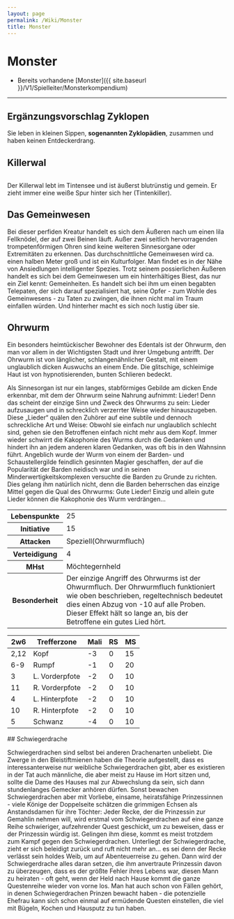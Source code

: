 ```yaml
---
layout: page
permalink: /Wiki/Monster
title: Monster
---
```


# Monster

- Bereits vorhandene [Monster]({{ site.baseurl }}/V1/Spielleiter/Monsterkompendium)


***
## Ergänzungsvorschlag Zyklopen

Sie leben in kleinen Sippen, **sogenannten Zyklopädien**, zusammen und haben keinen Entdeckerdrang.

## Killerwal

<img alt="" src="{{ site.baseurl }}/assets/pics/weltenbuch/gallery/misc2/tn2/killerwal.png" />

Der Killerwal lebt im Tintensee und ist äußerst blutrünstig und gemein. Er zieht immer eine weiße Spur hinter sich her (Tintenkiller).

## Das Gemeinwesen

Bei dieser perfiden Kreatur handelt es sich dem Äußeren nach um einen lila Fellknödel, der auf zwei Beinen läuft. Außer zwei seitlich hervorragenden trompetenförmigen Ohren sind keine weiteren Sinnesorgane oder Extremitäten zu erkennen. Das durchschnittliche Gemeinwesen wird ca. einen halben Meter groß und ist ein Kulturfolger. Man findet es in der Nähe von Ansiedlungen intelligenter Spezies. Trotz seinem possierlichen Äußeren handelt es sich bei dem Gemeinwesen um ein hinterhältiges Biest, das nur ein Ziel kennt: Gemeinheiten. Es handelt sich bei ihm um einen begabten Telepaten, der sich darauf spezialisiert hat, seine Opfer - zum Wohle des Gemeinwesens - zu Taten zu zwingen, die ihnen nicht mal im Traum einfallen würden. Und hinterher macht es sich noch lustig über sie.

## Ohrwurm

Ein besonders heimtückischer Bewohner des Edentals ist der Ohrwurm, den man vor allem in der Wichtigsten Stadt und ihrer Umgebung antrifft. Der Ohrwurm ist von länglicher, schlangenähnlicher Gestalt, mit einem unglaublich dicken Auswuchs an einem Ende. Die glitschige, schleimige Haut ist von hypnotisierenden, bunten Schlieren bedeckt.

Als Sinnesorgan ist nur ein langes, stabförmiges Gebilde am dicken Ende erkennbar, mit dem der Ohrwurm seine Nahrung aufnimmt: Lieder! Denn das scheint der einzige Sinn und Zweck des Ohrwurms zu sein: Lieder aufzusaugen und in schrecklich verzerrter Weise wieder hinauszugeben. Diese &bdquo;Lieder&ldquo; quälen den Zuhörer auf eine subtile und dennoch schreckliche Art und Weise: Obwohl sie einfach nur unglaublich schlecht sind, gehen sie den Betroffenen einfach nicht mehr aus dem Kopf. Immer wieder schwirrt die Kakophonie des Wurms durch die Gedanken und hindert ihn an jedem anderen klaren Gedanken, was oft bis in den Wahnsinn führt. Angeblich wurde der Wurm von einem der Barden- und Schaustellergilde feindlich gesinnten Magier geschaffen, der auf die Popularität der Barden neidisch war und in seinen Minderwertigkeitskomplexen versuchte die Barden zu Grunde zu richten. Dies gelang ihm natürlich nicht, denn die Barden beherrschen das einzige Mittel gegen die Qual des Ohrwurms: Gute Lieder! Einzig und allein gute Lieder können die Kakophonie des Wurm verdrängen...

<table>
<tbody>
<tr><th>Lebenspunkte</th><td>25</td></tr>
<tr><th>Initiative</th><td>15</td></tr>
<tr><th>Attacken</th><td>Speziell(Ohrwurmfluch)</td></tr>
<tr><th>Verteidigung</th><td>4</td></tr>
<tr><th>MHst</th><td>Möchtegernheld</td></tr>
<tr><th>Besonderheit</th><td>Der einzige Angriff des Ohrwurms ist der Ohwurmfluch. Der Ohrwurmfluch funktioniert wie oben beschrieben, regeltechnisch bedeutet dies einen Abzug von -10 auf alle Proben. Dieser Effekt hält so lange an, bis der Betroffene ein gutes Lied hört.</td></tr>
</tbody>
</table>
<table>
<thead>
<tr><th>2w6</th><th>Trefferzone</th><th>Mali</th><th>RS</th><th>MS</th></tr>
</thead>
<tbody>
<tr><td>2,12</td><td>Kopf</td><td>-3</td><td>0</td><td>15</td></tr>
<tr><td>6-9</td><td>Rumpf</td><td>-1</td><td>0</td><td>20</td></tr>
<tr><td>3</td><td>L. Vorderpfote</td><td>-2</td><td>0</td><td>10</td></tr>
<tr><td>11</td><td>R. Vorderpfote</td><td>-2</td><td>0</td><td>10</td></tr>
<tr><td>4</td><td>L. Hinterpfote</td><td>-2</td><td>0</td><td>10</td></tr>
<tr><td>10</td><td>R. Hinterpfote</td><td>-2</td><td>0</td><td>10</td></tr>
<tr><td>5</td><td>Schwanz</td><td>-4</td><td>0</td><td>10</td></tr>
</tbody>
</table>
## Schwiegerdrache

Schwiegerdrachen sind selbst bei anderen Drachenarten unbeliebt. Die Zwerge in den Bleistiftmienen haben die Theorie aufgestellt, dass es interessanterweise nur weibliche Schwiegerdrachen gibt, aber es existieren in der Tat auch männliche, die aber meist zu Hause im Hort sitzen und, sollte die Dame des Hauses mal zur Abwechslung da sein, sich dann stundenlanges Gemecker anhören dürfen. Sonst bewachen Schwiegerdrachen aber mit Vorliebe, einsame, heiratsfähige Prinzessinnen - viele Könige der Doppelseite schätzen die grimmigen Echsen als Anstandsdamen für ihre Töchter: Jeder Recke, der die Prinzessin zur Gemahlin nehmen will, wird erstmal vom Schwiegerdrachen auf eine ganze Reihe schwieriger, aufzehrender Quest geschickt, um zu beweisen, dass er der Prinzessin würdig ist. Gelingen ihm diese, kommt es meist trotzdem zum Kampf gegen den Schwiegerdrachen. Unterliegt der Schwiegerdrache, zieht er sich beleidigt zurück und ruft nicht mehr an... es sei denn der Recke verlässt sein holdes Weib, um auf Abenteuerreise zu gehen. Dann wird der Schwiegerdrache alles daran setzen, die ihm anvertraute Prinzessin davon zu überzeugen, dass es der größte Fehler ihres Lebens war, diesen Mann zu heiraten - oft geht, wenn der Held nach Hause kommt die ganze Questenreihe wieder von vorne los. Man hat auch schon von Fällen gehört, in denen Schwiegerdrachen Prinzen bewacht haben - die potenzielle Ehefrau kann sich schon einmal auf ermüdende Questen einstellen, die viel mit Bügeln, Kochen und Hausputz zu tun haben.

